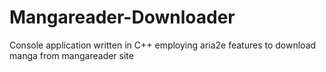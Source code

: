 # Mangareader-Downloader
Console application written in C++ employing aria2e features to download manga from mangareader site
